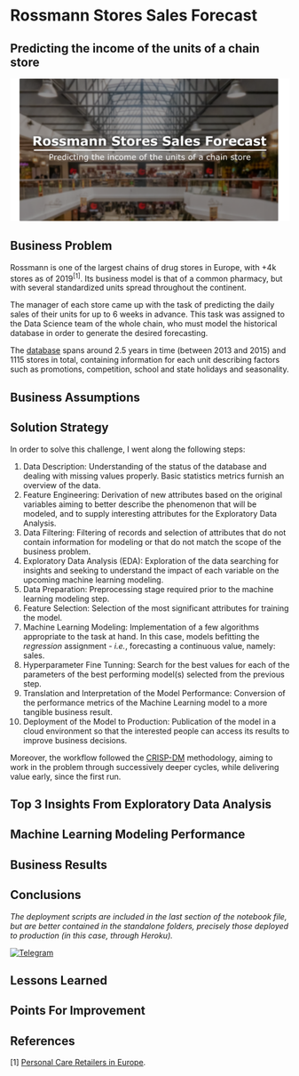 # Rossmann Stores Sales Forecast
## Predicting the income of the units of a chain store

![](cover.png)

## Business Problem
Rossmann is one of the largest chains of drug stores in Europe, with +4k stores as of 2019<sup>[1]</sup>. Its business model is that of a common pharmacy, but with several standardized units spread throughout the continent.

The manager of each store came up with the task of predicting the daily sales of their units for up to 6 weeks in advance. This task was assigned to the Data Science team of the whole chain, who must model the historical database in order to generate the desired forecasting. 

The [database](https://www.kaggle.com/c/rossmann-store-sales) spans around 2.5 years in time (between 2013 and 2015) and 1115 stores in total, containing information for each unit describing factors such as promotions, competition, school and state holidays and seasonality.

## Business Assumptions

## Solution Strategy
In order to solve this challenge, I went along the following steps:
1. Data Description: Understanding of the status of the database and dealing with missing values properly. Basic statistics metrics furnish an overview of the data.  
2. Feature Engineering: Derivation of new attributes based on the original variables aiming to better describe the phenomenon that will be modeled, and to supply interesting attributes for the Exploratory Data Analysis.
3. Data Filtering: Filtering of records and selection of attributes that do not contain information for modeling or that do not match the scope of the business problem.
4. Exploratory Data Analysis (EDA): Exploration of the data searching for insights and seeking to understand the impact of each variable on the upcoming machine learning modeling.
5. Data Preparation: Preprocessing stage required prior to the machine learning modeling step.
6. Feature Selection: Selection of the most significant attributes for training the model.
7. Machine Learning Modeling: Implementation of a few algorithms appropriate to the task at hand. In this case, models befitting the *regression* assignment - *i.e.*, forecasting a continuous value, namely: sales.
8. Hyperparameter Fine Tunning: Search for the best values for each of the parameters of the best performing model(s) selected from the previous step.
9. Translation and Interpretation of the Model Performance: Conversion of the performance metrics of the Machine Learning model to a more tangible business result.
10. Deployment of the Model to Production: Publication of the model in a cloud environment so that the interested people can access its results to improve business decisions.

Moreover, the workflow followed the [CRISP-DM](https://www.datascience-pm.com/crisp-dm-2/) methodology, aiming to work in the problem through successively deeper cycles, while delivering value early, since the first run. 

## Top 3 Insights From Exploratory Data Analysis
## Machine Learning Modeling Performance
## Business Results	

## Conclusions
*The deployment scripts are included in the last section of the notebook file, but are better contained in the standalone folders, precisely those deployed to production (in this case, through Heroku).*

[<img alt="Telegram" src="https://img.shields.io/badge/Telegram-2CA5E0?style=for-the-badge&logo=telegram&logoColor=white"/>](https://t.me/rossmann_sales_forecast_bot)

## Lessons Learned
## Points For Improvement

## References
[1] [Personal Care Retailers in Europe](https://www.retail-index.com/sectors/personalcareretailersineurope.aspx).
